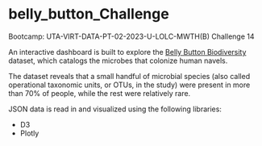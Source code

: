 # belly_button_Challenge
Bootcamp: UTA-VIRT-DATA-PT-02-2023-U-LOLC-MWTH(B) Challenge 14

An interactive dashboard is built to explore the [Belly Button Biodiversity](http://robdunnlab.com/projects/belly-button-biodiversity/) dataset, which catalogs the microbes that colonize human navels.

The dataset reveals that a small handful of microbial species (also called operational taxonomic units, or OTUs, in the study) were present in more than 70% of people, while the rest were relatively rare.

JSON data is read in and visualized using the following libraries:
- D3
- Plotly

